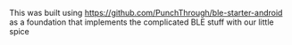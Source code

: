 This was built using https://github.com/PunchThrough/ble-starter-android as a foundation that implements the complicated BLE stuff with our little spice
